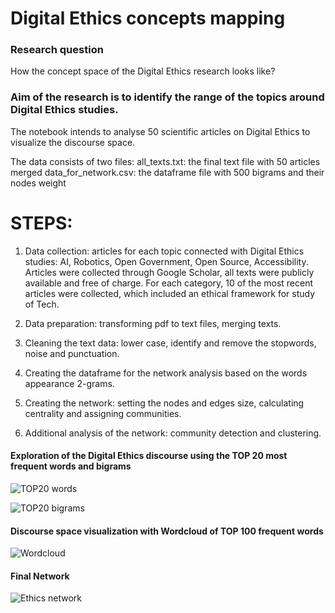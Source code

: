 # Digital Ethics concepts mapping

### Research question
How the concept space of the Digital Ethics research looks like?

### Aim of the research is to identify the range of the topics around Digital Ethics studies.

The notebook intends to analyse 50 scientific articles on Digital Ethics to visualize the discourse space.

The data consists of two files:
all_texts.txt: the final text file with 50 articles merged
data_for_network.csv: the dataframe file with 500 bigrams and their nodes weight  


# STEPS:
1. Data collection: articles for each topic connected with Digital Ethics studies: AI, Robotics, Open Government, Open Source, Accessibility.
Articles were collected through Google Scholar, all texts were publicly available and free of charge. For each category, 10 of the most recent articles were collected, which included an ethical framework for study of Tech.

2. Data preparation: transforming pdf to text files, merging texts.

3. Cleaning the text data: lower case, identify and remove the stopwords, noise and punctuation.

4. Creating the dataframe for the network analysis based on the words appearance 2-grams.

5. Creating the network: setting the nodes and edges size, calculating centrality and assigning communities.

6. Additional analysis of the network: community detection and clustering.

#### Exploration of the Digital Ethics discourse using the TOP 20 most frequent words and bigrams
![TOP20 words](https://github.com/yuliianikolaenko/Data_Science_network_analysis/blob/main/top20_words.png)

![TOP20 bigrams](https://github.com/yuliianikolaenko/Data_Science_network_analysis/blob/main/top20_bigrams.png)

#### Discourse space visualization with Wordcloud of TOP 100 frequent words 
![Wordcloud](https://github.com/yuliianikolaenko/Data_Science_network_analysis/blob/main/wordcloud.png)

#### Final Network
![Ethics network](https://github.com/yuliianikolaenko/Data_Science_network_analysis/blob/main/ethics%20network.png)


